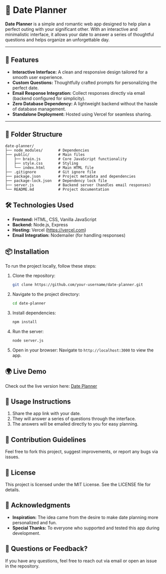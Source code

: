 # 🌟 Date Planner

**Date Planner** is a simple and romantic web app designed to help plan a perfect outing with your significant other. With an interactive and minimalistic interface, it allows your date to answer a series of thoughtful questions and helps organize an unforgettable day.

---

## 🚀 Features

- **Interactive Interface:** A clean and responsive design tailored for a smooth user experience.
- **Custom Questions:** Thoughtfully crafted prompts for personalizing the perfect date.
- **Email Response Integration:** Collect responses directly via email (backend configured for simplicity).
- **Zero Database Dependency:** A lightweight backend without the hassle of database management.
- **Standalone Deployment:** Hosted using Vercel for seamless sharing.

---

## 📂 Folder Structure

```plaintext
date-planner/
├── node_modules/       # Dependencies
├── public/             # Main files
│   ├── brain.js        # Core JavaScript functionality
│   ├── style.css       # Styling
│   └── index.html      # Main HTML file
├── .gitignore          # Git ignore file
├── package.json        # Project metadata and dependencies
├── package-lock.json   # Dependency lock file
├── server.js           # Backend server (handles email responses)
└── README.md           # Project documentation
```

## 🛠️ Technologies Used

- **Frontend:** HTML, CSS, Vanilla JavaScript
- **Backend:** Node.js, Express
- **Hosting:** Vercel (https://vercel.com)
- **Email Integration:** Nodemailer (for handling responses)

## 📦 Installation

To run the project locally, follow these steps:

1. Clone the repository:

    ```bash
    git clone https://github.com/your-username/date-planner.git
    ```

2. Navigate to the project directory:

    ```bash
    cd date-planner
    ```

3. Install dependencies:

    ```bash
    npm install
    ```

4. Run the server:

    ```bash
    node server.js
    ```

5. Open in your browser:
    Navigate to `http://localhost:3000` to view the app.

## 🌍 Live Demo

Check out the live version here: [Date Planner](https://date-planner-gshanks-projects.vercel.app)

## 📝 Usage Instructions

1. Share the app link with your date.
2. They will answer a series of questions through the interface.
3. The answers will be emailed directly to you for easy planning.

## 🧰 Contribution Guidelines

Feel free to fork this project, suggest improvements, or report any bugs via issues.

## 📜 License

This project is licensed under the MIT License. See the LICENSE file for details.

## 💖 Acknowledgments

- **Inspiration:** The idea came from the desire to make date planning more personalized and fun.
- **Special Thanks:** To everyone who supported and tested this app during development.

## 📧 Questions or Feedback?

If you have any questions, feel free to reach out via email or open an issue in the repository.
